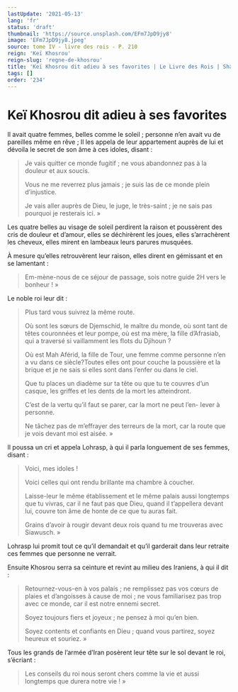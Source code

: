 ```yaml
---
lastUpdate: '2021-05-13'
lang: 'fr'
status: 'draft'
thumbnail: 'https://source.unsplash.com/EFm7JpD9jy8'
image: 'EFm7JpD9jy8.jpeg'
source: tome IV - livre des rois - P. 210
reign: 'Keï Khosrou'
reign-slug: 'regne-de-khosrou'
title: 'Keï Khosrou dit adieu à ses favorites | Le Livre des Rois | Shâhnâmeh'
tags: []
order: '234'
---
```


<!-- LTeX: language=fr -->

# Keï Khosrou dit adieu à ses favorites

Il avait quatre femmes, belles comme le soleil ; personne n’en avait vu de pareilles même en rêve ; Il les appela de leur appartement auprès de lui et dévoila le secret de son âme à ces idoles, disant :

> Je vais quitter ce monde fugitif ; ne vous abandonnez pas à la douleur et aux soucis.
>
> Vous ne me reverrez plus jamais ; je suis las de ce monde plein d’injustice.
>
> Je vais aller auprès de Dieu, le juge, le très-saint ; je ne sais pas pourquoi je resterais ici. »

Les quatre belles au visage de soleil perdirent la raison et poussèrent des cris de douleur et d’amour, elles se déchirèrent les joues, elles s’arrachèrent les cheveux, elles mirent en lambeaux leurs parures musquées.

À mesure qu’elles retrouvèrent leur raison, elles dirent en gémissant et en se lamentant :

> Em-mène-nous de ce séjour de passage, sois notre guide 2H vers le bonheur ! »

Le noble roi leur dit :

> Plus tard vous suivrez la même route.
>
> Où sont les sœurs de Djemschid, le maître du monde, où sont tant de têtes couronnées et leur pompe, où est ma mère, la fille d’Afrasiab, qui a traversé si vaillamment les flots du Djihoun ?
>
> Où est Mah Aférid, la fille de Tour, une femme comme personne n’en a vu dans ce siècle?Toutes elles ont pour couche la poussière et la brique et je ne sais si elles sont dans l’enfer ou dans le ciel.
>
> Que tu places un diadème sur ta tête ou que tu te couvres d’un casque, les griffes et les dents de la mort les atteindront.
>
> C’est de la vertu qu’il faut se parer, car la mort ne peut l’en-
Iever à personne.
>
> Ne tâchez pas de m’effrayer des terreurs de la mort, car la route que je vois devant moi est aisée. »

Il poussa un cri et appela Lohrasp, à qui il parla longuement de ses femmes, disant :

> Voici, mes idoles !
>
> Voici celles qui ont rendu brillante ma chambre à coucher.
>
> Laisse-leur le même établissement et le même palais aussi longtemps que tu vivras, car il ne faut pas que Dieu, quand il t’appellera devant lui, couvre ton âme de honte de ce que tu auras fait.
>
> Grains d’avoir à rougir devant deux rois quand tu me trouveras avec Siawusch. »

Lohrasp lui promit tout ce qu’il demandait et qu’il garderait dans leur retraite ces femmes que personne ne verrait.

Ensuite Khosrou serra sa ceinture et revint au milieu des Iraniens, à qui il dit :

> Retournez-vous-en à vos palais ; ne remplissez pas vos cœurs de plaies et d’angoisses à cause de moi ; ne vous familiarisez pas trop avec ce monde, car il est notre ennemi secret.
>
> Soyez toujours fiers et joyeux ; ne pensez à moi qu’en bien.
>
> Soyez contents et confiants en Dieu ; quand vous partirez, soyez heureux et souriez. »

Tous les grands de l’armée d’Iran posèrent leur tête sur le sol devant le roi, s’écriant :

> Les conseils du roi nous seront chers comme la vie et aussi longtemps que durera notre vie ! »
